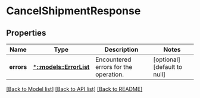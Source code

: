 # CancelShipmentResponse

## Properties
Name | Type | Description | Notes
------------ | ------------- | ------------- | -------------
**errors** | [***::models::ErrorList**](ErrorList.md) | Encountered errors for the operation. | [optional] [default to null]

[[Back to Model list]](../README.md#documentation-for-models) [[Back to API list]](../README.md#documentation-for-api-endpoints) [[Back to README]](../README.md)


